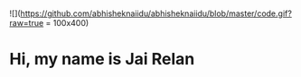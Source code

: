 # 
![](https://github.com/abhisheknaiidu/abhisheknaiidu/blob/master/code.gif?raw=true = 100x400)

# Hi, my name is Jai Relan

